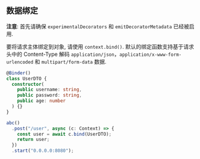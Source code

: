 ## 数据绑定

**注意**: 首先请确保 `experimentalDecorators` 和 `emitDecoratorMetadata` 已经被启用.

要将请求主体绑定到对象, 请使用 `context.bind()`. 默认的绑定函数支持基于请求头中的 Content-Type 解码 `application/json`，`application/x-www-form-urlencoded` 和 `multipart/form-data` 数据.

```ts
@Binder()
class UserDTO {
  constructor(
    public username: string,
    public password: string,
    public age: number
  ) {}
}

abc()
  .post("/user", async (c: Context) => {
    const user = await c.bind(UserDTO);
    return user;
  })
  .start("0.0.0.0:8080");
```
